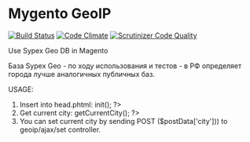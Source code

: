 Mygento GeoIP
=====
[![Build Status](https://travis-ci.org/mygento/geoip.svg?branch=master)](https://travis-ci.org/mygento/geoip) [![Code Climate](https://codeclimate.com/github/mygento/geoip/badges/gpa.svg)](https://codeclimate.com/github/mygento/geoip) [![Scrutinizer Code Quality](https://scrutinizer-ci.com/g/mygento/geoip/badges/quality-score.png?b=master)](https://scrutinizer-ci.com/g/mygento/geoip/?branch=master)

Use Sypex Geo DB in Magento

База Sypex Geo - по ходу использования и тестов  - в РФ определяет города лучше аналогичных публичных баз.


USAGE:
1. Insert into head.phtml:  <?php Mage::helper('geoip')->init(); ?><br/>
2. Get current city: <?php echo Mage::helper('geoip')->getCurrentCity(); ?><br/>
3. You can set current city by sending POST ($postData['city'])) to geoip/ajax/set controller.<br/>
